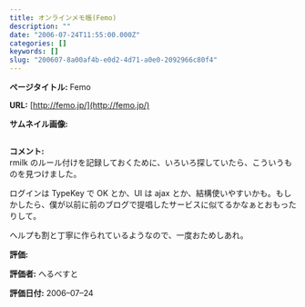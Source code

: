 ```yaml
---
title: オンラインメモ帳(Femo)
description: ""
date: "2006-07-24T11:55:00.000Z"
categories: []
keywords: []
slug: "200607-8a00af4b-e0d2-4d71-a0e0-2092966c80f4"
---
```


**ページタイトル:** Femo

**URL:** [http://femo.jp/](http://femo.jp/)

**サムネイル画像:**

![]()

**コメント:**   
rmilk のルール付けを記録しておくために、いろいろ探していたら、こういうものを見つけました。

ログインは TypeKey で OK とか、UI は ajax とか、結構使いやすいかも。もしかしたら、僕が以前に前のブログで提唱したサービスに似てるかなぁとおもったりして。

ヘルプも割と丁寧に作られているようなので、一度おためしあれ。

**評価:**

**評価者:** へるべすと

**評価日付:** 2006–07–24

